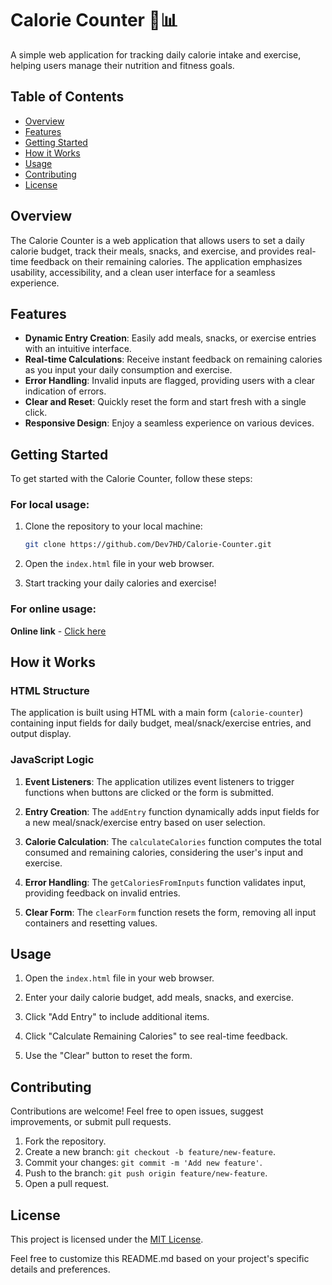 # Calorie Counter 🍏📊

A simple web application for tracking daily calorie intake and exercise, helping users manage their nutrition and fitness goals.

## Table of Contents

- [Overview](#overview)
- [Features](#features)
- [Getting Started](#getting-started)
- [How it Works](#how-it-works)
- [Usage](#usage)
- [Contributing](#contributing)
- [License](#license)

## Overview

The Calorie Counter is a web application that allows users to set a daily calorie budget, track their meals, snacks, and exercise, and provides real-time feedback on their remaining calories. The application emphasizes usability, accessibility, and a clean user interface for a seamless experience.

## Features

- **Dynamic Entry Creation**: Easily add meals, snacks, or exercise entries with an intuitive interface.
- **Real-time Calculations**: Receive instant feedback on remaining calories as you input your daily consumption and exercise.
- **Error Handling**: Invalid inputs are flagged, providing users with a clear indication of errors.
- **Clear and Reset**: Quickly reset the form and start fresh with a single click.
- **Responsive Design**: Enjoy a seamless experience on various devices.

## Getting Started

To get started with the Calorie Counter, follow these steps:

### For local usage:
1. Clone the repository to your local machine:

   ```bash
   git clone https://github.com/Dev7HD/Calorie-Counter.git
   ```

2. Open the `index.html` file in your web browser.

3. Start tracking your daily calories and exercise!

### For online usage:
**Online link** - [Click here](https://dev7hd.github.io/Calorie-Counter/)

## How it Works

### HTML Structure

The application is built using HTML with a main form (`calorie-counter`) containing input fields for daily budget, meal/snack/exercise entries, and output display.

### JavaScript Logic

1. **Event Listeners**: The application utilizes event listeners to trigger functions when buttons are clicked or the form is submitted.

2. **Entry Creation**: The `addEntry` function dynamically adds input fields for a new meal/snack/exercise entry based on user selection.

3. **Calorie Calculation**: The `calculateCalories` function computes the total consumed and remaining calories, considering the user's input and exercise.

4. **Error Handling**: The `getCaloriesFromInputs` function validates input, providing feedback on invalid entries.

5. **Clear Form**: The `clearForm` function resets the form, removing all input containers and resetting values.

## Usage

1. Open the `index.html` file in your web browser.

2. Enter your daily calorie budget, add meals, snacks, and exercise.

3. Click "Add Entry" to include additional items.

4. Click "Calculate Remaining Calories" to see real-time feedback.

5. Use the "Clear" button to reset the form.

## Contributing

Contributions are welcome! Feel free to open issues, suggest improvements, or submit pull requests.

1. Fork the repository.
2. Create a new branch: `git checkout -b feature/new-feature`.
3. Commit your changes: `git commit -m 'Add new feature'`.
4. Push to the branch: `git push origin feature/new-feature`.
5. Open a pull request.

## License

This project is licensed under the [MIT License](LICENSE).

Feel free to customize this README.md based on your project's specific details and preferences.